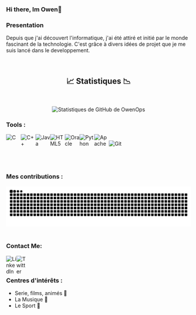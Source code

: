 ### Hi there, Im Owen👋

### **Presentation** 

Depuis que j'ai découvert l'informatique, j'ai été attiré et initié par le monde fascinant de la technologie. C'est grâce à divers idées de projet que je me suis lancé dans le developpement.

<br />
<div align="center"><h2>📈 Statistiques 📉</h2></div>
<br />

<p align="center">
  <img src="https://github-readme-stats.vercel.app/api?username=OwenOps&show_icons=true&theme=darcula&include_all_commits=false&count_private=true&langs_count=5&hide=stars" alt="Statistiques de GitHub de OwenOps">
</p>

### Tools :

<img align="left" alt="C" width="40px" src="https://cdn.jsdelivr.net/gh/devicons/devicon/icons/c/c-original.svg" />&nbsp;&nbsp;&nbsp;&nbsp;&nbsp;&nbsp;&nbsp;
<img align="left" alt="C++" width="40px" src="https://cdn.jsdelivr.net/gh/devicons/devicon/icons/cplusplus/cplusplus-original.svg" />&nbsp;&nbsp;&nbsp;&nbsp;&nbsp;&nbsp;&nbsp;
<img align="left" alt="Java" width="40px" src="https://cdn.jsdelivr.net/gh/devicons/devicon/icons/java/java-original.svg" />&nbsp;&nbsp;&nbsp;&nbsp;&nbsp;&nbsp;&nbsp;
<img align="left" alt="HTML5" width="40px" src="https://cdn.jsdelivr.net/gh/devicons/devicon/icons/html5/html5-original.svg" />&nbsp;&nbsp;&nbsp;&nbsp;&nbsp;&nbsp;&nbsp;
<img align="left" alt="Oracle" width="40px" src="https://cdn.jsdelivr.net/gh/devicons/devicon/icons/oracle/oracle-original.svg" />&nbsp;&nbsp;&nbsp;&nbsp;&nbsp;&nbsp;&nbsp;
<img align="left" alt="Python" width="40px" src="https://cdn.jsdelivr.net/gh/devicons/devicon/icons/python/python-original.svg" />&nbsp;&nbsp;&nbsp;&nbsp;&nbsp;&nbsp;&nbsp;
<img align="left" alt="Apache" width="40px" src="https://cdn.jsdelivr.net/gh/devicons/devicon/icons/apache/apache-plain-wordmark.svg" /> &nbsp;&nbsp;&nbsp;&nbsp;&nbsp;&nbsp;&nbsp;
<img align="left" alt="Git" width="40px" src="https://cdn.jsdelivr.net/gh/devicons/devicon/icons/git/git-original-wordmark.svg" />
          
          

<br />
<br />
<br />
 
 ### Mes contributions :
<img alt="snake eating contributions" src="https://raw.githubusercontent.com/OwenOps/OwenOps/output/github-contribution-grid-snake.svg" />

<br />
<br />

### Contact Me:

<a href="https://www.linkedin.com/in/owen-rebeller-37161126b/"><img align="left" alt="LinkedIn" width="28px" src="https://cdn.jsdelivr.net/gh/devicons/devicon/icons/linkedin/linkedin-original.svg" /></a>

<a href="https://twitter.com/your-username/"><img align="left" alt="Twitter" width="28px" src="https://cdn.jsdelivr.net/gh/devicons/devicon/icons/twitter/twitter-original.svg" /></a>

</br>
</br>

### Centres d'intérêts :

- Serie, films, animés 🎥
- La Musique 🎵
- Le Sport 💪
